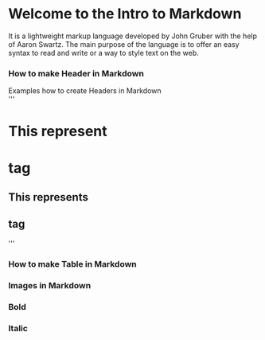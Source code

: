 # Welcome to the Intro to Markdown

It is a lightweight markup language developed by John Gruber with the help of Aaron Swartz. The main purpose of the language is to offer an easy syntax to read and write or a way to style text on the web.

### How to make Header in Markdown

Examples how to create Headers in Markdown  
'''
# This represent <h1> tag
## This represents <h2> tag
  
'''

### How to make Table in Markdown

### Images in Markdown

### Bold 

### Italic

### 



